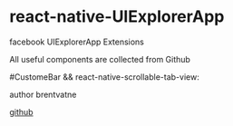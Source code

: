 # react-native-UIExplorerApp

facebook UIExplorerApp Extensions

All useful components are collected from Github

#CustomeBar && react-native-scrollable-tab-view:

author brentvatne

[github](https://github.com/brentvatne/react-native-scrollable-tab-view)


